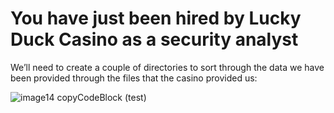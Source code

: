 # You have just been hired by Lucky Duck Casino as a security analyst

We’ll need to create a couple of directories to sort through the data we have been provided through the files that the casino provided us:

![image14](https://user-images.githubusercontent.com/115432675/211062312-9aa42eba-4ff9-4dae-af63-579bbc6d051f.png)
copyCodeBlock (test)
